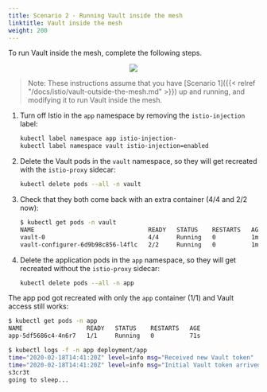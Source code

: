 ```yaml
---
title: Scenario 2 - Running Vault inside the mesh
linktitle: Vault inside the mesh
weight: 200
---
```


To run Vault inside the mesh, complete the following steps.

<p align="center"><img src="/img/blog/istio-vault/istio_vault2.png" ></p>

> Note: These instructions assume that you have [Scenario 1]({{< relref "/docs/istio/vault-outside-the-mesh.md" >}}) up and running, and modifying it to run Vault inside the mesh.

1. Turn off Istio in the `app` namespace by removing the `istio-injection` label:

    ```bash
    kubectl label namespace app istio-injection-
    kubectl label namespace vault istio-injection=enabled
    ```

1. Delete the Vault pods in the `vault` namespace, so they will get recreated with the `istio-proxy` sidecar:

    ```bash
    kubectl delete pods --all -n vault
    ```

1. Check that they both come back with an extra container (4/4 and 2/2 now):

    ```bash
    $ kubectl get pods -n vault
    NAME                                READY   STATUS    RESTARTS   AGE
    vault-0                             4/4     Running   0          1m
    vault-configurer-6d9b98c856-l4flc   2/2     Running   0          1m
    ```

1. Delete the application pods in the `app` namespace, so they will get recreated without the `istio-proxy` sidecar:

    ```bash
    kubectl delete pods --all -n app
    ```

The app pod got recreated with only the `app` container (1/1) and Vault access still works:

```bash
$ kubectl get pods -n app
NAME                  READY   STATUS    RESTARTS   AGE
app-5df5686c4-4n6r7   1/1     Running   0          71s

$ kubectl logs -f -n app deployment/app
time="2020-02-18T14:41:20Z" level=info msg="Received new Vault token"
time="2020-02-18T14:41:20Z" level=info msg="Initial Vault token arrived"
s3cr3t
going to sleep...
```
